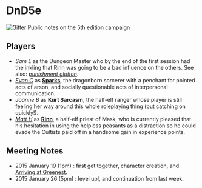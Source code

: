 # DnD5e

[![Gitter](https://badges.gitter.im/Join%20Chat.svg)](https://gitter.im/runicfox/DnD5e?utm_source=badge&utm_medium=badge&utm_campaign=pr-badge&utm_content=badge)
Public notes on the 5th edition campaign

## Players ##

* _Sam L_ as the Dungeon Master who by the end of the first session had the inkling that Rinn was going to be a bad influence on the others. See also: _[punishment glutton](http://www.chrisrue.com/funcave/graphics/community.jpg)_.
* _[Evan C](https://github.com/ecowden)_ as **[Sparks](characters/sparks.md)**, the dragonborn sorcerer with a penchant for pointed acts of arson, and socially questionable acts of interpersonal communication.
* _Joanne B_ as **Kurt Sarcasm**, the half-elf ranger whose player is still feeling her way around this whole roleplaying thing (but catching on quickly!).
* _[Matt H](https://github.com/runicfox)_ as **[Rinn](characters/rinn.md)**, a half-elf priest of Mask, who is currently pleased that his hesitation in using the helpless peasants as a distraction so he could evade the Cultists paid off in a handsome gain in experience points.

## Meeting Notes ##

* 2015 January 19 (1pm) : first get together, character creation, and [Arriving at Greenest](campaign_notes/README.md:arrival-at-greenest).
* 2015 January 26 (5pm) : level up!, and continuation from last week.
